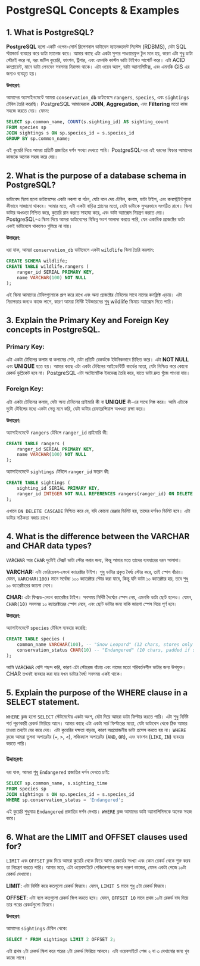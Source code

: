 # PostgreSQL Concepts & Examples

## 1. What is PostgreSQL?

**PostgreSQL** হলো একটি ওপেন-সোর্স রিলেশনাল ডাটাবেস ম্যানেজমেন্ট সিস্টেম (RDBMS), যেটা SQL স্ট্যান্ডার্ড ব্যবহার করে ডাটা ম্যানেজ করে। আমার কাছে এটা একটা সুপার পাওয়ারফুল টুল মনে হয়, কারণ এটা শুধু ডাটা স্টোরই করে না, বরং জটিল কুয়েরি, ফাংশন, ট্রিগার, এবং এমনকি কাস্টম ডাটা টাইপও সাপোর্ট করে। এটা ACID কমপ্লায়েন্ট, মানে ডাটা লেনদেন সবসময় নিরাপদ থাকে। এটা ওয়েব অ্যাপ, ডাটা অ্যানালিটিক্স, এবং এমনকি GIS এর জন্যও ব্যবহৃত হয়।

**উদাহরণ:**

আমাদের অ্যাসাইনমেন্টে আমরা `conservation_db` ডাটাবেসে `rangers`, `species`, এবং `sightings` টেবিল তৈরি করেছি।
PostgreSQL আমাদেরকে **JOIN**, **Aggregation**, এবং **Filtering** মতো কাজ সহজে করতে দেয়। যেমন:
```sql
SELECT sp.common_name, COUNT(s.sighting_id) AS sighting_count
FROM species sp
JOIN sightings s ON sp.species_id = s.species_id
GROUP BY sp.common_name;
```
এই কুয়েরি দিয়ে আমরা প্রতিটি প্রজাতির দর্শন সংখ্যা দেখতে পারি। PostgreSQL-এর এই ধরনের ফিচার আমাদের কাজকে অনেক সহজ করে দেয়।

## 2. What is the purpose of a database schema in PostgreSQL? 

ডাটাবেস স্কিমা হলো ডাটাবেসের একটা নকশা বা গঠন, যেটা বলে দেয় টেবিল, কলাম, ডাটা টাইপ, এবং কনস্ট্রেইন্টগুলো কীভাবে সাজানো থাকবে। আমার মতে, এটা একটা বাড়ির প্ল্যানের মতো, যেটা ডাটাকে সুন্দরভাবে সংগঠিত রাখে। স্কিমা ডাটার অখণ্ডতা নিশ্চিত করে, কুয়েরি রান করতে সাহায্য করে, এবং ডাটা অ্যাক্সেস নিয়ন্ত্রণ করতে দেয়। PostgreSQL-এ স্কিমা দিয়ে আমরা ডাটাবেসের বিভিন্ন অংশ আলাদা করতে পারি, যেন একাধিক প্রজেক্টের ডাটা একই ডাটাবেসে থাকলেও গুলিয়ে না যায়।

**উদাহরণ:**

ধরা যাক, আমরা `conservation_db` ডাটাবেসে একটা `wildlife` স্কিমা তৈরি করলাম:
```sql
CREATE SCHEMA wildlife;
CREATE TABLE wildlife.rangers (
    ranger_id SERIAL PRIMARY KEY,
    name VARCHAR(100) NOT NULL
);
```
এই স্কিমা আমাদের টেবিলগুলোকে গ্রুপ করে রাখে এবং অন্য প্রজেক্টের টেবিলের সাথে নামের কনফ্লিক্ট এড়ায়। এটা নিরাপত্তার জন্যও কাজে লাগে, কারণ আমরা নির্দিষ্ট ইউজারদের শুধু wildlife স্কিমায় অ্যাক্সেস দিতে পারি।

## 3. Explain the Primary Key and Foreign Key concepts in PostgreSQL. 

### Primary Key:
এটা একটা টেবিলের কলাম বা কলামের সেট, যেটা প্রতিটি রেকর্ডকে ইউনিকভাবে চিহ্নিত করে। এটা **NOT NULL** এবং **UNIQUE** হতে হয়। আমার কাছে এটা একটা টেবিলের আইডেন্টিটি কার্ডের মতো, যেটা নিশ্চিত করে কোনো রেকর্ড ডুপ্লিকেট হবে না। PostgreSQL এটা অটোমেটিক ইনডেক্স তৈরি করে, যাতে ডাটা দ্রুত খুঁজে পাওয়া যায়।
### Foreign Key: 
এটা একটা টেবিলের কলাম, যেটা অন্য টেবিলের প্রাইমারি কী বা **UNIQUE** কী-এর সাথে লিঙ্ক করে। আমি এটাকে দুটো টেবিলের মধ্যে একটা সেতু মনে করি, যেটা ডাটার রেফারেন্সিয়াল অখণ্ডতা রক্ষা করে।

**উদাহরণ:**

অ্যাসাইনমেন্টে `rangers` টেবিলে `ranger_id` প্রাইমারি কী:
```sql
CREATE TABLE rangers (
    ranger_id SERIAL PRIMARY KEY,
    name VARCHAR(100) NOT NULL
);
```
অ্যাসাইনমেন্টে `sightings` টেবিলে `ranger_id` ফরেন কী:
```sql
CREATE TABLE sightings (
    sighting_id SERIAL PRIMARY KEY,
    ranger_id INTEGER NOT NULL REFERENCES rangers(ranger_id) ON DELETE CASCADE
);
```
এখানে `ON DELETE CASCADE` নিশ্চিত করে যে, যদি কোনো রেঞ্জার ডিলিট হয়, তাদের দর্শনও ডিলিট হবে। এটা ডাটার সঠিকতা বজায় রাখে।

## 4. What is the difference between the VARCHAR and CHAR data types? 

`VARCHAR` আর `CHAR` দুটোই টেক্সট ডাটা স্টোর করার জন্য, কিন্তু আমার মতে তাদের ব্যবহারের ধরন আলাদা।

**VARCHAR:**
এটা ভেরিয়েবল-লেংথ ক্যারেক্টার টাইপ। শুধু ডাটার প্রকৃত দৈর্ঘ্য স্টোর করে, তাই স্পেস বাঁচায়। যেমন, `VARCHAR(100)` মানে সর্বোচ্চ ১০০ ক্যারেক্টার স্টোর করা যাবে, কিন্তু যদি ডাটা ১০ ক্যারেক্টার হয়, তবে শুধু ১০ ক্যারেক্টারের জায়গা নেবে।

**CHAR:** 
এটা ফিক্সড-লেংথ ক্যারেক্টার টাইপ। সবসময় নির্দিষ্ট দৈর্ঘ্যের স্পেস নেয়, এমনকি ডাটা ছোট হলেও। যেমন, `CHAR(10)` সবসময় ১০ ক্যারেক্টারের স্পেস নেবে, এবং ছোট ডাটার জন্য বাকি জায়গা স্পেস দিয়ে পূর্ণ হবে।

**উদাহরণ:**

অ্যাসাইনমেন্টে `species` টেবিলে ব্যবহার করেছি:
```sql
CREATE TABLE species (
    common_name VARCHAR(100), -- "Snow Leopard" (12 chars, stores only 12)
    conservation_status CHAR(10) -- "Endangered" (10 chars, padded if shorter)
);
```
আমি `VARCHAR` বেশি পছন্দ করি, কারণ এটা স্টোরেজ বাঁচায় এবং নামের মতো পরিবর্তনশীল ডাটার জন্য উপযুক্ত। CHAR তখনই ব্যবহার করা যায় যখন ডাটার দৈর্ঘ্য সবসময় একই থাকে।


## 5. Explain the purpose of the WHERE clause in a SELECT statement.

`WHERE` ক্লজ হলো `SELECT` স্টেটমেন্টের একটা অংশ, যেটা দিয়ে আমরা ডাটা ফিল্টার করতে পারি। এটা শুধু নির্দিষ্ট শর্ত পূরণকারী রেকর্ড ফিরিয়ে আনে। আমার কাছে এটা একটা সার্চ ফিল্টারের মতো, যেটা ডাটাবেস থেকে ঠিক আমার চাওয়া তথ্যটা বের করে দেয়। এটা কুয়েরির দক্ষতা বাড়ায়, কারণ অপ্রয়োজনীয় ডাটা প্রসেস করতে হয় না। `WHERE` ক্লজে আমরা তুলনা অপারেটর (`=`, `>`, `<`), লজিক্যাল অপারেটর (`AND`, `OR`), এবং ফাংশন (`LIKE`, `IN`) ব্যবহার করতে পারি।

### উদাহরণ:
ধরা যাক, আমরা শুধু `Endangered` প্রজাতির দর্শন দেখতে চাই:
```sql
SELECT sp.common_name, s.sighting_time
FROM species sp
JOIN sightings s ON sp.species_id = s.species_id
WHERE sp.conservation_status = 'Endangered';
```
এই কুয়েরি শুধুমাত্র `Endangered` প্রজাতির দর্শন দেখায়। `WHERE` ক্লজ আমাদের ডাটা অ্যানালিসিসকে অনেক সহজ করে।


## 6. What are the LIMIT and OFFSET clauses used for?

`LIMIT` এবং `OFFSET` ক্লজ দিয়ে আমরা কুয়েরি থেকে ফিরে আসা রেকর্ডের সংখ্যা এবং কোন রেকর্ড থেকে শুরু করব তা নিয়ন্ত্রণ করতে পারি। আমার মতে, এটা ওয়েবসাইটে পেজিনেশনের জন্য দারুণ কাজের, যেমন একটা পেজে ১০টা রেকর্ড দেখানো।

**LIMIT**: এটা নির্দিষ্ট করে কতগুলো রেকর্ড ফিরবে। যেমন, `LIMIT 5` মানে শুধু ৫টা রেকর্ড ফিরবে।

**OFFSET**: এটা বলে কতগুলো রেকর্ড স্কিপ করতে হবে। যেমন, `OFFSET 10` মানে প্রথম ১০টা রেকর্ড বাদ দিয়ে তার পরের রেকর্ডগুলো ফিরবে।

**উদাহরণ:**

আমাদের `sightings` টেবিল থেকে:
```sql
SELECT * FROM sightings LIMIT 2 OFFSET 2;
```
এটা প্রথম ২টা রেকর্ড স্কিপ করে পরের ২টা রেকর্ড ফিরিয়ে আনবে। এটা ওয়েবসাইটে পেজ ২ বা ৩ দেখানোর জন্য খুব কাজে লাগে।